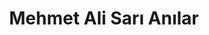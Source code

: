 ---
order: 6
title:  "Mehmet Ali Sarı Anılar"
img: "assets/images/slides/3.jpg"
mobile-img: "assets/images/slides/3m.jpg"
href: "https://www.youtube.com/watch?v=XD6zi7jITHo"
target: "_blank" # 
---
